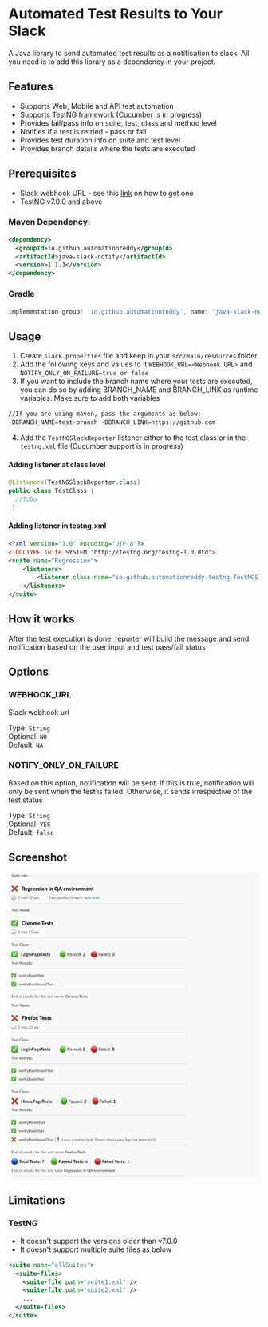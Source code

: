 # Automated Test Results to Your Slack

A Java library to send automated test results as a notification to slack. All you need is to add this library as a dependency in your project.

## Features

- Supports Web, Mobile and API test automation
- Supports TestNG framework (Cucumber is in progress)
- Provides fail/pass info on suite, test, class and method level
- Notifies if a test is retried - pass or fail
- Provides test duration info on suite and test level
- Provides branch details where the tests are executed

## Prerequisites

 - Slack webhook URL - see this [link](https://api.slack.com/messaging/webhooks#create_a_webhook) on how to get one
 - TestNG v7.0.0 and above

### Maven Dependency:

```xml
<dependency>
  <groupId>io.github.automationreddy</groupId>
  <artifactId>java-slack-notify</artifactId>
  <version>1.1.1</version>
</dependency>
```

### Gradle

```gradle
implementation group: 'io.github.automationreddy', name: 'java-slack-notify', version: '1.1.1'
```

## Usage

1. Create `slack.properties` file and keep in your `src/main/resources` folder
2. Add the following keys and values to it `WEBHOOK_URL=<Webhook URL>` and `NOTIFY_ONLY_ON_FAILURE=true or false`
3. If you want to include the branch name where your tests are executed, you can do so by adding BRANCH_NAME and BRANCH_LINK as runtime variables. Make sure to add both variables
```html
//If you are using maven, pass the arguments as below:
-DBRANCH_NAME=test-branch -DBRANCH_LINK=https://github.com
```
4. Add the `TestNGSlackReporter` listener either to the test class or in the `testng.xml` file (Cucumber support is in progress)

#### Adding listener at class level

```java
@Listeners(TestNGSlackReporter.class)
public class TestClass {
  //ToDo
 }
```

#### Adding listener in testng.xml

```xml
<?xml version="1.0" encoding="UTF-8"?>
<!DOCTYPE suite SYSTEM "http://testng.org/testng-1.0.dtd">
<suite name="Regression">
    <listeners>
        <listener class-name="io.github.automationreddy.testng.TestNGSlackReporter"/>
    </listeners>
</suite>

```
## How it works

After the test execution is done, reporter will build the message and send notification based on the user input and test pass/fail status

## Options

### WEBHOOK_URL

Slack webhook url 

Type: `String` <br/>
Optional: `NO` <br/>
Default: `NA`

### NOTIFY_ONLY_ON_FAILURE

Based on this option, notification will be sent. If this is true, notification will only be sent when the test is failed. Otherwise, it sends irrespective of the test status

Type: `String` <br/>
Optional: `YES` <br/>
Default: `false`

## Screenshot

![Slack Notification](assets/slack-notify.png)

## Limitations

### TestNG
- It doesn't support the versions older than v7.0.0
- It doesn't support multiple suite files as below
```xml
<suite name="allSuites">
  <suite-files>
    <suite-file path="suite1.xml" />
    <suite-file path="suite2.xml" />
    ...
  </suite-files>
</suite>
```
